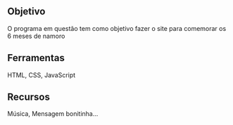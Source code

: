 ## Objetivo
O programa em questão tem como objetivo fazer o site para comemorar os 6 meses de namoro

## Ferramentas
HTML, CSS, JavaScript

## Recursos
Música, Mensagem bonitinha...
